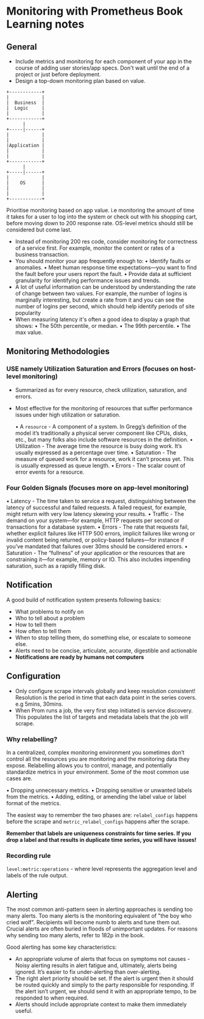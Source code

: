 # Monitoring with Prometheus Book Learning notes

## General

- Include metrics and monitoring for each component of your app in the course of adding user stories/app specs.
Don't wait until the end of a project or just before deployment.
- Design a top-down monitoring plan based on value.

```
+------------+
|            |
|  Business  |
|  Logic     |
|            |
+------------+
      |
+-----|------+
|            |
|            |
|Application |
|            |
|            |
+------------+
      |
+-----|------+
|            |
|    OS      |
|            |
|            |
+------------+
```

Prioritise monitoring based on app value. i.e monitoring the amount of time it takes for a user to log into the system or check out with his shopping cart, before moving down to 200 response rate. OS-level metrics should still be considered but come last.
- Instead of monitoring 200 res code, consider monitoring for correctness of a service first. For example, monitor the content or rates of a business transaction.
- You should monitor your app frequently enough to:
  • Identify faults or anomalies.
  • Meet human response time expectations—you want to find the fault before your users report the fault.
  • Provide data at sufficient granularity for identifying performance issues and trends.
- A lot of useful information can be understood by understanding the rate of change between two values. For example, the number of logins is marginally interesting, but create a rate from it and you can see the number of logins per second, which should help
identify periods of site popularity
- When measuring latency it's often a good idea to display a graph that shows:
  • The 50th percentile, or median.
  • The 99th percentile.
  • The max value.

## Monitoring Methodologies

### USE namely Utilization Saturation and Errors (focuses on host-level monitoring)

- Summarized as for every resource, check utilization, saturation, and errors.
- Most effective for the monitoring of resources that suffer performance issues under high utilization
or saturation.

  • A `resource` - A component of a system. In Gregg’s definition of the model it’s
  traditionally a physical server component like CPUs, disks, etc., but many
  folks also include software resources in the definition.
  • Utilization - The average time the resource is busy doing work. It’s usually
  expressed as a percentage over time.
  • Saturation - The measure of queued work for a resource, work it can’t process
  yet. This is usually expressed as queue length.
  • Errors - The scalar count of error events for a resource.


### Four Golden Signals (focuses more on app-level monitoring)

• Latency - The time taken to service a request, distinguishing between the latency of successful and failed requests. A failed request, for example, might return with very low latency skewing your results.
• Traffic - The demand on your system—for example, HTTP requests per
second or transactions for a database system.
• Errors - The rate that requests fail, whether explicit failures like HTTP
500 errors, implicit failures like wrong or invalid content being returned,
or policy-based failures—for instance if you’ve mandated that failures over
30ms should be considered errors.
• Saturation - The “fullness” of your application or the resources that are
constraining it—for example, memory or IO. This also includes impending
saturation, such as a rapidly filling disk.

## Notification

A good build of notification system presents following basics:

- What problems to notify on
- Who to tell about a problem
- How to tell them
- How often to tell them
- When to stop telling them, do something else, or escalate to someone else.
- Alerts need to be concise, articulate, accurate, digestible and actionable
- **Notifications are ready by humans not computers**

## Configuration

- Only configure scrape intervals globally and keep resolution consistent! Resolution is the period in time that each data point in the series covers. e.g 5mins, 30mins.
- When Prom runs a job, the very first step initiated is service discovery. This populates the list of targets and metadata labels that the job will scrape.

### Why relabelling?

In a centralized, complex monitoring environment you sometimes don’t control all the resources you are monitoring and the monitoring data they expose. Relabelling allows you to control, manage, and potentially standardize metrics in
your environment. Some of the most common use cases are.

• Dropping unnecessary metrics.
• Dropping sensitive or unwanted labels from the metrics.
• Adding, editing, or amending the label value or label format of the metrics.

The easiest way to remember the two phases are: `relabel_configs` happens before the scrape and `metric_relabel_configs` happens after the scrape.

**Remember that labels are uniqueness constraints for time series. If you drop a label and that results in duplicate time series, you will have issues!**

### Recording rule

`level:metric:operations` - where level represents the aggregation level and labels of the rule output.

## Alerting

The most common anti-pattern seen in alerting approaches is sending too many alerts. Too many alerts is the monitoring equivalent of "the boy who cried wolf". Recipients will become numb to alerts and tune them out. Crucial alerts are often buried in floods of unimportant updates. For reasons why sending too many alerts, refer to 182p in the book.

Good alerting has some key characteristics:
- An appropriate volume of alerts that focus on symptoms not causes - Noisy alerting results in alert fatigue and, ultimately, alerts being ignored. It’s easier to fix under-alerting than over-alerting.
- The right alert priority should be set. If the alert is urgent then it should be routed quickly and simply to the party responsible for responding. If the alert isn’t urgent, we should send it with an appropriate tempo, to be responded to when required.
- Alerts should include appropriate context to make them immediately useful.
